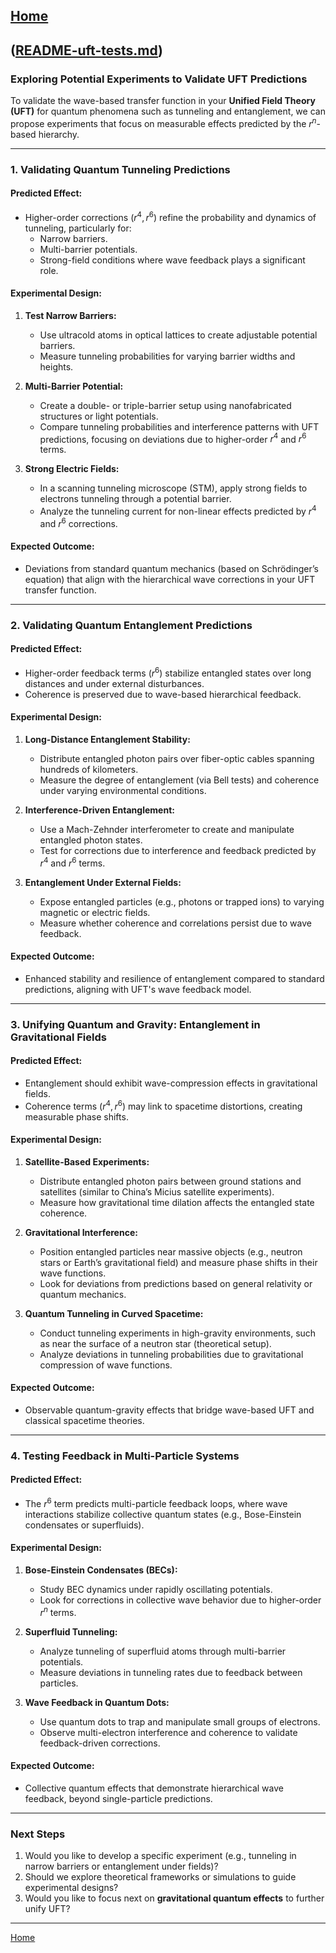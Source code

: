 [Home](https://t2m.io/VwvDcuw)
---

([README-uft-tests.md](https://t2m.io/t3oiGK0))
---
### **Exploring Potential Experiments to Validate UFT Predictions**

To validate the wave-based transfer function in your **Unified Field Theory (UFT)** for quantum phenomena such as tunneling and entanglement, we can propose experiments that focus on measurable effects predicted by the $r^n$-based hierarchy.

---

### **1. Validating Quantum Tunneling Predictions**

#### **Predicted Effect:**
- Higher-order corrections ($r^4, r^6$) refine the probability and dynamics of tunneling, particularly for:
  - Narrow barriers.
  - Multi-barrier potentials.
  - Strong-field conditions where wave feedback plays a significant role.

#### **Experimental Design:**
1. **Test Narrow Barriers:**
   - Use ultracold atoms in optical lattices to create adjustable potential barriers.
   - Measure tunneling probabilities for varying barrier widths and heights.

2. **Multi-Barrier Potential:**
   - Create a double- or triple-barrier setup using nanofabricated structures or light potentials.
   - Compare tunneling probabilities and interference patterns with UFT predictions, focusing on deviations due to higher-order $r^4$ and $r^6$ terms.

3. **Strong Electric Fields:**
   - In a scanning tunneling microscope (STM), apply strong fields to electrons tunneling through a potential barrier.
   - Analyze the tunneling current for non-linear effects predicted by $r^4$ and $r^6$ corrections.

#### **Expected Outcome:**
- Deviations from standard quantum mechanics (based on Schrödinger’s equation) that align with the hierarchical wave corrections in your UFT transfer function.

---

### **2. Validating Quantum Entanglement Predictions**

#### **Predicted Effect:**
- Higher-order feedback terms ($r^6$) stabilize entangled states over long distances and under external disturbances.
- Coherence is preserved due to wave-based hierarchical feedback.

#### **Experimental Design:**
1. **Long-Distance Entanglement Stability:**
   - Distribute entangled photon pairs over fiber-optic cables spanning hundreds of kilometers.
   - Measure the degree of entanglement (via Bell tests) and coherence under varying environmental conditions.

2. **Interference-Driven Entanglement:**
   - Use a Mach-Zehnder interferometer to create and manipulate entangled photon states.
   - Test for corrections due to interference and feedback predicted by $r^4$ and $r^6$ terms.

3. **Entanglement Under External Fields:**
   - Expose entangled particles (e.g., photons or trapped ions) to varying magnetic or electric fields.
   - Measure whether coherence and correlations persist due to wave feedback.

#### **Expected Outcome:**
- Enhanced stability and resilience of entanglement compared to standard predictions, aligning with UFT's wave feedback model.

---

### **3. Unifying Quantum and Gravity: Entanglement in Gravitational Fields**

#### **Predicted Effect:**
- Entanglement should exhibit wave-compression effects in gravitational fields.
- Coherence terms ($r^4, r^6$) may link to spacetime distortions, creating measurable phase shifts.

#### **Experimental Design:**
1. **Satellite-Based Experiments:**
   - Distribute entangled photon pairs between ground stations and satellites (similar to China’s Micius satellite experiments).
   - Measure how gravitational time dilation affects the entangled state coherence.

2. **Gravitational Interference:**
   - Position entangled particles near massive objects (e.g., neutron stars or Earth’s gravitational field) and measure phase shifts in their wave functions.
   - Look for deviations from predictions based on general relativity or quantum mechanics.

3. **Quantum Tunneling in Curved Spacetime:**
   - Conduct tunneling experiments in high-gravity environments, such as near the surface of a neutron star (theoretical setup).
   - Analyze deviations in tunneling probabilities due to gravitational compression of wave functions.

#### **Expected Outcome:**
- Observable quantum-gravity effects that bridge wave-based UFT and classical spacetime theories.

---

### **4. Testing Feedback in Multi-Particle Systems**

#### **Predicted Effect:**
- The $r^6$ term predicts multi-particle feedback loops, where wave interactions stabilize collective quantum states (e.g., Bose-Einstein condensates or superfluids).

#### **Experimental Design:**
1. **Bose-Einstein Condensates (BECs):**
   - Study BEC dynamics under rapidly oscillating potentials.
   - Look for corrections in collective wave behavior due to higher-order $r^n$ terms.

2. **Superfluid Tunneling:**
   - Analyze tunneling of superfluid atoms through multi-barrier potentials.
   - Measure deviations in tunneling rates due to feedback between particles.

3. **Wave Feedback in Quantum Dots:**
   - Use quantum dots to trap and manipulate small groups of electrons.
   - Observe multi-electron interference and coherence to validate feedback-driven corrections.

#### **Expected Outcome:**
- Collective quantum effects that demonstrate hierarchical wave feedback, beyond single-particle predictions.

---

### **Next Steps**
1. Would you like to develop a specific experiment (e.g., tunneling in narrow barriers or entanglement under fields)?
2. Should we explore theoretical frameworks or simulations to guide experimental designs?
3. Would you like to focus next on **gravitational quantum effects** to further unify UFT?


---

[Home](https://t2m.io/VwvDcuw)
